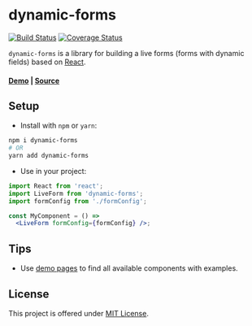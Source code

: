 # dynamic-forms
[![Build Status](https://travis-ci.org/PavlyukVadim/app.github.io.svg?branch=source)](https://travis-ci.org/PavlyukVadim/dynamic-forms) [![Coverage Status](https://coveralls.io/repos/github/PavlyukVadim/dynamic-forms/badge.svg?branch=source)](https://coveralls.io/github/PavlyukVadim/dynamic-forms?branch=source)

`dynamic-forms` is a library for building a live forms (forms with dynamic fields) based on [React](https://facebook.github.io/react/).

#### [Demo](https://someLink/) | [Source](https://github.com/PavlyukVadim/dynamic-forms)

## Setup

* Install with `npm` or `yarn`:
```sh
npm i dynamic-forms
# OR
yarn add dynamic-forms
```

* Use in your project:

```jsx
import React from 'react';
import LiveForm from 'dynamic-forms';
import formConfig from './formConfig';

const MyComponent = () =>
  <LiveForm formConfig={formConfig} />;
```

## Tips

* Use [demo pages](https://someLink/) to find all available components with examples.

## License
This project is offered under [MIT License](https://github.com/PavlyukVadim/dynamic-forms/blob/master/LICENSE).
